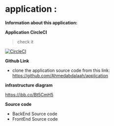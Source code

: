 # application :

**Information about this application:**

**Application CircleCI**

> check it 

[![CircleCI](https://circleci.com/gh/Ahmedabdalaah/application.svg?style=shield)](https://app.circleci.com/pipelines/github/Ahmedabdalaah)


**Github Link**

- clone the application source code from this link: https://github.com/Ahmedabdalaah/application


**infrastructure diagram**

https://ibb.co/Bt5CmH5 


**Source code**

- BackEnd Source code
- FrontEnd Source code










